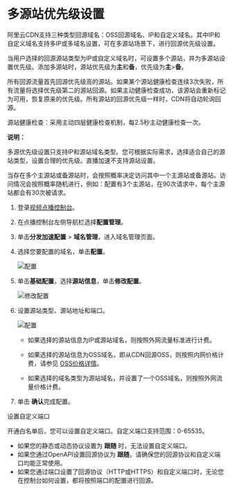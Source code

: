 # 多源站优先级设置

阿里云CDN支持三种类型回源域名：OSS回源域名、IP和自定义域名。其中IP和自定义域名支持多IP或多域名设置，可在多源站场景下，进行回源优先级设置。

当用户选择的回源源站类型为IP或自定义域名时，可设置多个源站，并为多源站设置优先级。添加多源站时，源站优先级为**主**和**备**，优先级为**主**\>**备**。

所有回源流量首先回源优先级高的源站。如果某个源站健康检查连续3次失败，所有流量将选择优先级第二的源站回源。如果主动健康检查成功，该源站会重新标记为可用，恢复原来的优先级。所有源站的回源优先级一样时，CDN将自动轮询回源。

源站健康检查：采用主动四层健康检查机制，每2.5秒主动健康检查一次。

**说明：**

多源优先级设置只支持IP和源站域名类型。您可根据实际需求，选择适合自己的源站类型，设置合理的优先级。直播加速不支持源站设置。

当存在多个主源站或备源站时，会按照概率决定访问其中一个主源站或备源站。访问情况会按照概率随机进行，例如：配置有3个主源站，在90次请求中，每个主源站都会有30次被请求。

1.  登录[视频点播控制台](https://vod.console.aliyun.com/)。

2.  在点播控制台左侧导航栏选择**配置管理**。

3.  单击**分发加速配置** \> **域名管理**，进入域名管理页面。

4.  选择您要配置的域名，单击**配置**。

    ![配置](https://static-aliyun-doc.oss-accelerate.aliyuncs.com/assets/img/zh-CN/1277415061/p180549.png)

5.  单击**基础配置**，选择**源站信息**，单击**修改配置**。

    ![修改配置](https://static-aliyun-doc.oss-accelerate.aliyuncs.com/assets/img/zh-CN/1951106061/p184328.png)

6.  设置源站类型、源站地址和端口。

    ![配置](https://static-aliyun-doc.oss-accelerate.aliyuncs.com/assets/img/zh-CN/1951106061/p184329.png)

    -   如果选择的源站信息为IP或源站域名，则按照外网流量标准进行计费。

    -   如果选择的源站信息为OSS域名，即从CDN回源OSS，则按照内网价格计费，请参见 [OSS价格详情](https://cn.aliyun.com/price/product?spm=a2c4g.11186623.2.1.fd0XwH#/oss/detail)。

    -   如果选择的域名类型为源站域名，并设置了一个OSS域名，则按照外网流量价格计费。

7.  单击 **确认**完成配置。


设置自定义端口

开通白名单后，您可以设置自定义端口。自定义端口支持范围：0-65535。

-   如果您的静态或动态协议设置为 **跟随** 时，无法设置自定义端口。
-   如果您通过OpenAPI设置回源协议为 **跟随**，请确保您的回源协议和自定义端口均能正常使用。
-   如果您通过端口设置了回源协议（HTTP或HTTPS）和自定义端口时，无论您在控制台如何设置，都将按照端口的配置进行回源。

